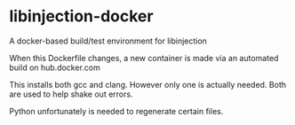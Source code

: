 # libinjection-docker
A docker-based build/test environment for libinjection

When this Dockerfile changes, a new container is made via an automated build
on hub.docker.com

This installs both gcc and clang.  However only one is actually
needed.  Both are used to help shake out errors.

Python unfortunately is needed to regenerate certain files.

